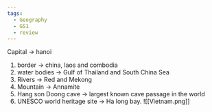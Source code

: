 ```yaml
---
tags:
  - Geography
  - GS1
  - review
---
```

Capital -> hanoi
1. border -> china, laos and combodia
2. water bodies -> Gulf of Thailand and South China Sea
3. Rivers -> Red and Mekong
4. Mountain -> Annamite
5. Hang son Doong cave -> largest known cave passage in the world
6. UNESCO world heritage site -> Ha long bay.
![[Vietnam.png]]